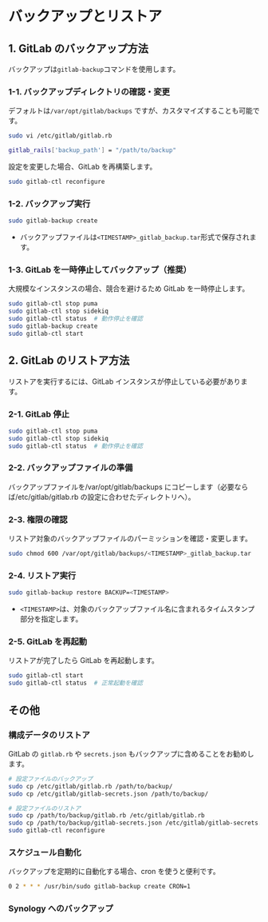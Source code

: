 # バックアップとリストア

## 1. GitLab のバックアップ方法

バックアップは`gitlab-backup`コマンドを使用します。

### 1-1. バックアップディレクトリの確認・変更

デフォルトは`/var/opt/gitlab/backups` ですが、カスタマイズすることも可能です。

```bash
sudo vi /etc/gitlab/gitlab.rb
```

```bash
gitlab_rails['backup_path'] = "/path/to/backup"
```

設定を変更した場合、GitLab を再構築します。

```bash
sudo gitlab-ctl reconfigure
```

### 1-2. バックアップ実行

```bash
sudo gitlab-backup create
```

- バックアップファイルは`<TIMESTAMP>_gitlab_backup.tar`形式で保存されます。

### 1-3. GitLab を一時停止してバックアップ（推奨）

大規模なインスタンスの場合、競合を避けるため GitLab を一時停止します。

```bash
sudo gitlab-ctl stop puma
sudo gitlab-ctl stop sidekiq
sudo gitlab-ctl status  # 動作停止を確認
sudo gitlab-backup create
sudo gitlab-ctl start
```

## 2. GitLab のリストア方法

リストアを実行するには、GitLab インスタンスが停止している必要があります。

### 2-1. GitLab 停止

```bash
sudo gitlab-ctl stop puma
sudo gitlab-ctl stop sidekiq
sudo gitlab-ctl status  # 動作停止を確認
```

### 2-2. バックアップファイルの準備

バックアップファイルを/var/opt/gitlab/backups にコピーします（必要ならば/etc/gitlab/gitlab.rb の設定に合わせたディレクトリへ）。

### 2-3. 権限の確認

リストア対象のバックアップファイルのパーミッションを確認・変更します。

```bash
sudo chmod 600 /var/opt/gitlab/backups/<TIMESTAMP>_gitlab_backup.tar
```

### 2-4. リストア実行

```bash
sudo gitlab-backup restore BACKUP=<TIMESTAMP>
```

- `<TIMESTAMP>`は、対象のバックアップファイル名に含まれるタイムスタンプ部分を指定します。

### 2-5. GitLab を再起動

リストアが完了したら GitLab を再起動します。

```bash
sudo gitlab-ctl start
sudo gitlab-ctl status  # 正常起動を確認
```

## その他

### 構成データのリストア

GitLab の `gitlab.rb` や `secrets.json` もバックアップに含めることをお勧めします。

```bash
# 設定ファイルのバックアップ
sudo cp /etc/gitlab/gitlab.rb /path/to/backup/
sudo cp /etc/gitlab/gitlab-secrets.json /path/to/backup/

# 設定ファイルのリストア
sudo cp /path/to/backup/gitlab.rb /etc/gitlab/gitlab.rb
sudo cp /path/to/backup/gitlab-secrets.json /etc/gitlab/gitlab-secrets.json
sudo gitlab-ctl reconfigure
```

### スケジュール自動化

バックアップを定期的に自動化する場合、cron を使うと便利です。

```bash
0 2 * * * /usr/bin/sudo gitlab-backup create CRON=1
```

### Synology へのバックアップ
